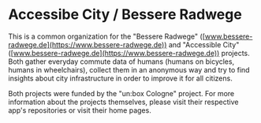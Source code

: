 # Accessibe City / Bessere Radwege

This is a common organization for the "Bessere Radwege" ([www.bessere-radwege.de](https://www.bessere-radwege.de)) and "Accessible City" ([www.bessere-radwege.de](https://www.bessere-radwege.de)) projects. Both gather everyday commute data of humans (humans on bicycles, humans in wheelchairs), collect them in an anonymous way and try to find insights about city infrastructure in order to improve it for all citizens.

Both projects were funded by the "un:box Cologne" project. For more information about the projects themselves, please visit their respective app's repositories or visit their home pages.
